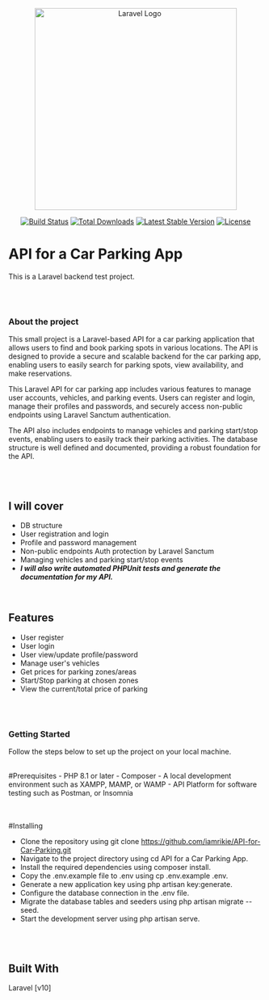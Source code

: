 <p align="center"><a href="https://laravel.com" target="_blank"><img src="https://raw.githubusercontent.com/laravel/art/master/logo-lockup/5%20SVG/2%20CMYK/1%20Full%20Color/laravel-logolockup-cmyk-red.svg" width="400" alt="Laravel Logo"></a></p>

<p align="center">
<a href="https://github.com/laravel/framework/actions"><img src="https://github.com/laravel/framework/workflows/tests/badge.svg" alt="Build Status"></a>
<a href="https://packagist.org/packages/laravel/framework"><img src="https://img.shields.io/packagist/dt/laravel/framework" alt="Total Downloads"></a>
<a href="https://packagist.org/packages/laravel/framework"><img src="https://img.shields.io/packagist/v/laravel/framework" alt="Latest Stable Version"></a>
<a href="https://packagist.org/packages/laravel/framework"><img src="https://img.shields.io/packagist/l/laravel/framework" alt="License"></a>
</p>






# API for a Car Parking App
This is a Laravel backend test project.

<br><br>
### About the project
<p>This small project is a Laravel-based API for a car parking application that allows users to find and book parking spots in various locations. The API is designed to provide a secure and scalable backend for the car parking app, enabling users to easily search for parking spots, view availability, and make reservations.

This Laravel API for car parking app includes various features to manage user accounts, vehicles, and parking events. Users can register and login, manage their profiles and passwords, and securely access non-public endpoints using Laravel Sanctum authentication.

The API also includes endpoints to manage vehicles and parking start/stop events, enabling users to easily track their parking activities. The database structure is well defined and documented, providing a robust foundation for the API.</p>



<br><br>
## I will cover
- DB structure
- User registration and login
- Profile and password management
- Non-public endpoints Auth protection by Laravel Sanctum
- Managing vehicles and parking start/stop events
- <b><i>I will also write automated PHPUnit tests and generate the documentation for my API.</i></b>

<br>

## Features
- User register
- User login
- User view/update profile/password
- Manage user's vehicles
- Get prices for parking zones/areas
- Start/Stop parking at chosen zones
- View the current/total price of parking

<br><br>
### Getting Started
Follow the steps below to set up the project on your local machine.

<br>
#Prerequisites
- PHP 8.1 or later
- Composer
- A local development environment such as XAMPP, MAMP, or WAMP
- API Platform for software testing such as Postman, or Insomnia


<br><br>
#Installing
- Clone the repository using git clone https://github.com/iamrikie/API-for-Car-Parking.git
- Navigate to the project directory using cd API for a Car Parking App.
- Install the required dependencies using composer install.
- Copy the .env.example file to .env using cp .env.example .env.
- Generate a new application key using php artisan key:generate.
- Configure the database connection in the .env file.
- Migrate the database tables and seeders using php artisan migrate --seed.
- Start the development server using php artisan serve.



<br><br>
## Built With
Laravel [v10]

